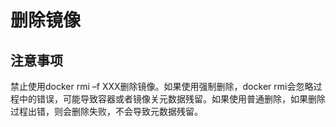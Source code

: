 # 删除镜像<a name="ZH-CN_TOPIC_0184808235"></a>

## 注意事项<a name="zh-cn_topic_0182303140_section191951901254"></a>

禁止使用docker rmi –f XXX删除镜像。如果使用强制删除，docker rmi会忽略过程中的错误，可能导致容器或者镜像关元数据残留。如果使用普通删除，如果删除过程出错，则会删除失败，不会导致元数据残留。


